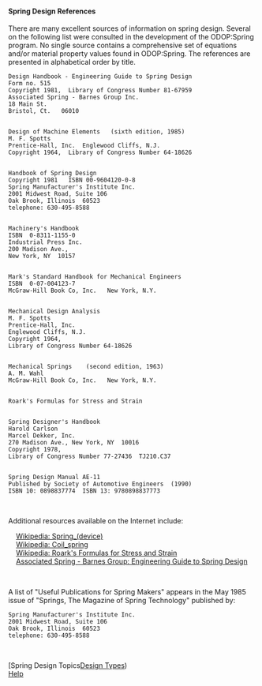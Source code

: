 #### Spring Design References

 There are many excellent sources of information on spring design.  Several
 on the following list were consulted in the development of the ODOP:Spring
 program.  No single source contains a comprehensive set of equations and/or
 material property values found in ODOP:Spring.  The references are presented
 in alphabetical order by title.

    Design Handbook - Engineering Guide to Spring Design
    Form no. 515  
    Copyright 1981,  Library of Congress Number 81-67959
    Associated Spring - Barnes Group Inc.
    18 Main St.
    Bristol, Ct.   06010


    Design of Machine Elements   (sixth edition, 1985)
    M. F. Spotts
    Prentice-Hall, Inc.  Englewood Cliffs, N.J.
    Copyright 1964,  Library of Congress Number 64-18626
    

    Handbook of Spring Design
    Copyright 1981   ISBN 00-9604120-0-8
    Spring Manufacturer's Institute Inc.   
    2001 Midwest Road, Suite 106
    Oak Brook, Illinois  60523
    telephone: 630-495-8588
   
   
    Machinery's Handbook
    ISBN  0-8311-1155-0
    Industrial Press Inc.   
    200 Madison Ave.,   
    New York, NY  10157  
   

    Mark's Standard Handbook for Mechanical Engineers
    ISBN  0-07-004123-7
    McGraw-Hill Book Co, Inc.   New York, N.Y.
   

    Mechanical Design Analysis
    M. F. Spotts
    Prentice-Hall, Inc.  
    Englewood Cliffs, N.J.
    Copyright 1964, 
    Library of Congress Number 64-18626
   

    Mechanical Springs    (second edition, 1963)
    A. M. Wahl
    McGraw-Hill Book Co, Inc.   New York, N.Y.
   

    Roark's Formulas for Stress and Strain
      
   
    Spring Designer's Handbook
    Harold Carlson
    Marcel Dekker, Inc.  
    270 Madison Ave., New York, NY  10016
    Copyright 1978,  
    Library of Congress Number 77-27436  TJ210.C37
   

    Spring Design Manual AE-11
    Published by Society of Automotive Engineers  (1990)
    ISBN 10: 0898837774  ISBN 13: 9780898837773

&nbsp;

Additional resources available on the Internet include:   

 &nbsp; &nbsp; [Wikipedia: Spring_(device)](https://en.wikipedia.org/wiki/Spring_(device))   
 &nbsp; &nbsp; [Wikipedia: Coil_spring](https://en.wikipedia.org/wiki/Coil_spring)   
 &nbsp; &nbsp; [Wikipedia: Roark's Formulas for Stress and Strain](https://en.wikipedia.org/wiki/Roark%27s_Formulas_for_Stress_and_Strain)   
 &nbsp; &nbsp; [Associated Spring - Barnes Group: Engineering Guide to Spring Design](https://asbg.com/engineering-guide-to-spring-design.aspx)   
 
 &nbsp;

 A list of "Useful Publications for Spring Makers" appears in the May 1985
 issue of "Springs, The Magazine of Spring Technology" published by:

    Spring Manufacturer's Institute Inc.
    2001 Midwest Road, Suite 106
    Oak Brook, Illinois  60523
    telephone: 630-495-8588
   
&nbsp;

[Spring Design Topics[Design Types](/docs/Help/SpringDesign))   
[Help](/docs/Help/)   


